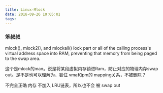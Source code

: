 ```yaml
---
title: Linux-Mlock
date: 2018-09-26 10:05:01
tags:
---
```



### 笨叔叔
mlock(), mlock2(), and mlockall() lock part or all of the calling
process's virtual address space into RAM, preventing that memory from
being paged to the swap area.

这个是mlock的man。说是将某段虚拟内存锁进Ram，防止对应的物理内存swap out。是不是也可以理解为，锁住 vma和pm的 mapping关系，不被删除？

不完全正确
内存 不加入 LRU链表，所以也不会 被 swap out